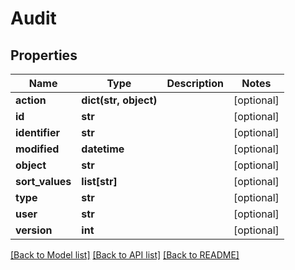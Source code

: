 # Audit

## Properties
Name | Type | Description | Notes
------------ | ------------- | ------------- | -------------
**action** | **dict(str, object)** |  | [optional] 
**id** | **str** |  | [optional] 
**identifier** | **str** |  | [optional] 
**modified** | **datetime** |  | [optional] 
**object** | **str** |  | [optional] 
**sort_values** | **list[str]** |  | [optional] 
**type** | **str** |  | [optional] 
**user** | **str** |  | [optional] 
**version** | **int** |  | [optional] 

[[Back to Model list]](README.md#documentation-for-models) [[Back to API list]](README.md#documentation-for-api-endpoints) [[Back to README]](README.md)


